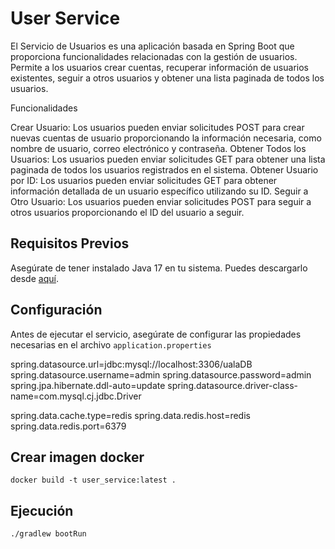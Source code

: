 # User Service

El Servicio de Usuarios es una aplicación basada en Spring Boot que proporciona funcionalidades relacionadas con la gestión de usuarios. Permite a los usuarios crear cuentas, recuperar información de usuarios existentes, seguir a otros usuarios y obtener una lista paginada de todos los usuarios.

Funcionalidades

Crear Usuario: Los usuarios pueden enviar solicitudes POST para crear nuevas cuentas de usuario proporcionando la información necesaria, como nombre de usuario, correo electrónico y contraseña.
Obtener Todos los Usuarios: Los usuarios pueden enviar solicitudes GET para obtener una lista paginada de todos los usuarios registrados en el sistema.
Obtener Usuario por ID: Los usuarios pueden enviar solicitudes GET para obtener información detallada de un usuario específico utilizando su ID.
Seguir a Otro Usuario: Los usuarios pueden enviar solicitudes POST para seguir a otros usuarios proporcionando el ID del usuario a seguir.

## Requisitos Previos

Asegúrate de tener instalado Java 17 en tu sistema. Puedes descargarlo desde [aquí](https://www.oracle.com/java/technologies/javase-jdk17-downloads.html).

## Configuración

Antes de ejecutar el servicio, asegúrate de configurar las propiedades necesarias en el archivo `application.properties`

spring.datasource.url=jdbc:mysql://localhost:3306/ualaDB
spring.datasource.username=admin
spring.datasource.password=admin
spring.jpa.hibernate.ddl-auto=update
spring.datasource.driver-class-name=com.mysql.cj.jdbc.Driver

spring.data.cache.type=redis
spring.data.redis.host=redis
spring.data.redis.port=6379

## Crear imagen docker

```
docker build -t user_service:latest .
```

## Ejecución

```dtd
./gradlew bootRun
```

